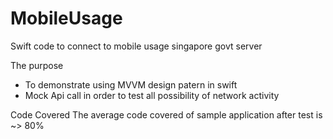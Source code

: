# MobileUsage
Swift code to connect to mobile usage singapore govt server

The purpose
- To demonstrate using MVVM design patern in swift
- Mock Api call in order to test all possibility of network activity

Code Covered
The average code covered of sample application after test is ~> 80%

